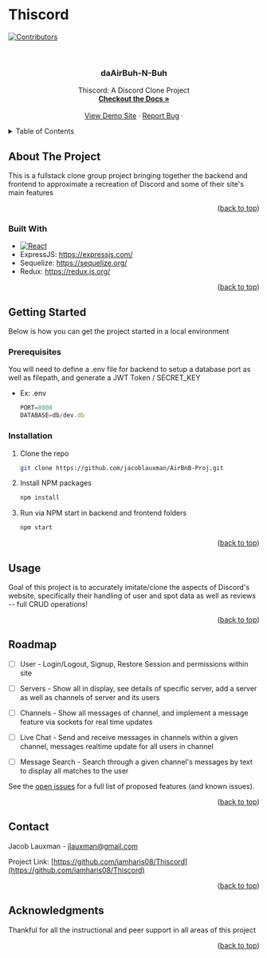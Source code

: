 # Thiscord

<!-- Improved compatibility of back to top link: See: https://github.com/othneildrew/Best-README-Template/pull/73 -->
<a name="readme-top"></a>
<!--
*** Thanks for checking out the Best-README-Template. If you have a suggestion
*** that would make this better, please fork the repo and create a pull request
*** or simply open an issue with the tag "enhancement".
*** Don't forget to give the project a star!
*** Thanks again! Now go create something AMAZING! :D
-->



<!-- PROJECT SHIELDS -->
<!--
*** I'm using markdown "reference style" links for readability.
*** Reference links are enclosed in brackets [ ] instead of parentheses ( ).
*** See the bottom of this document for the declaration of the reference variables
*** for contributors-url, forks-url, etc. This is an optional, concise syntax you may use.
*** https://www.markdownguide.org/basic-syntax/#reference-style-links
-->
[![Contributors][contributors-shield]][contributors-url]
<!-- [![Forks][forks-shield]][forks-url]
[![Stargazers][stars-shield]][stars-url]
[![Issues][issues-shield]][issues-url]
[![MIT License][license-shield]][license-url]
[![LinkedIn][linkedin-shield]][linkedin-url] -->



<!-- PROJECT LOGO -->
<br />
<div align="center">
  <a href="https://github.com/iamharis08/Thiscord">
    <!-- <img src="images/logo.png" alt="Logo" width="80" height="80"> -->
  </a>

<h3 align="center">daAirBuh-N-Buh</h3>

  <p align="center">
    Thiscord: A Discord Clone Project
    <br />
    <a href="https://github.com/iamharis08/Thiscord/wiki"><strong>Checkout the Docs »</strong></a>
    <br />
    <br />
    <a href="https://this-cord.onrender.com/">View Demo Site</a>
    ·
    <a href="https://github.com/iamharis08/Thiscord/issues">Report Bug</a>
    ·
    <!-- <a href="https://github.com/jacoblauxman/AirBnB-Proj/issues">Request Feature</a> -->
  </p>
</div>



<!-- TABLE OF CONTENTS -->
<details>
  <summary>Table of Contents</summary>
  <ol>
    <li>
      <a href="#about-the-project">About The Project</a>
      <ul>
        <li><a href="#built-with">Built With</a></li>
      </ul>
    </li>
    <li>
      <a href="#getting-started">Getting Started</a>
      <ul>
        <li><a href="#prerequisites">Prerequisites</a></li>
        <li><a href="#installation">Installation</a></li>
      </ul>
    </li>
    <li><a href="#usage">Usage</a></li>
    <li><a href="#roadmap">Roadmap</a></li>
    <!-- <li><a href="#contributing">Contributing</a></li> -->
    <!-- <li><a href="#license">License</a></li> -->
    <li><a href="#contact">Contact</a></li>
    <!-- <li><a href="#acknowledgments">Acknowledgments</a></li> -->
  </ol>
</details>



<!-- ABOUT THE PROJECT -->
## About The Project

<!-- [![Product Name Screen Shot][product-screenshot]](https://example.com) -->

This is a fullstack clone group project bringing together the backend and frontend to approximate a recreation of Discord and some of their site's main features


<p align="right">(<a href="#readme-top">back to top</a>)</p>



### Built With

* [![React][React.js]][React-url]
* ExpressJS: https://expressjs.com/
* Sequelize: https://sequelize.org/
* Redux: https://redux.js.org/


<p align="right">(<a href="#readme-top">back to top</a>)</p>



<!-- GETTING STARTED -->
## Getting Started

Below is how you can get the project started in a local environment

### Prerequisites

You will need to define a .env file for backend to setup a database port as well as filepath, and generate a JWT Token / SECRET_KEY
* Ex: .env
  ```js
  PORT=8000
  DATABASE=db/dev.db
  ```

### Installation

1. Clone the repo
   ```sh
   git clone https://github.com/jacoblauxman/AirBnB-Proj.git
   ```
2. Install NPM packages
   ```sh
   npm install
   ```
3. Run via NPM start in backend and frontend folders
   ```sh
   npm start
   ```

<p align="right">(<a href="#readme-top">back to top</a>)</p>



<!-- USAGE EXAMPLES -->
## Usage

Goal of this project is to accurately imitate/clone the aspects of Discord's website, specifically their handling of user and spot data as well as reviews -- full CRUD operations!


<p align="right">(<a href="#readme-top">back to top</a>)</p>



<!-- ROADMAP -->
## Roadmap

- [ ] User - Login/Logout, Signup, Restore Session and permissions within site
- [ ] Servers - Show all in display, see details of specific server, add  a server as well as channels of server and its users
- [ ] Channels - Show all messages of channel, and implement a message feature via sockets for real time updates
- [ ] Live Chat - Send and receive messages in channels within a given channel, messages realtime update for all users in channel
- [ ] Message Search - Search through a given channel's messages by text to display all matches to the user


    <!-- - [ ] Nested Feature -->

See the [open issues](https://github.com/iamharis08/Thiscord/issues) for a full list of proposed features (and known issues).

<p align="right">(<a href="#readme-top">back to top</a>)</p>







<!-- LICENSE -->
<!-- ## License

Distributed under the MIT License. See `LICENSE.txt` for more information.

<p align="right">(<a href="#readme-top">back to top</a>)</p> -->



<!-- CONTACT -->
## Contact
Jacob Lauxman - jlauxman@gmail.com
<!-- Jacob Lauxman - [@twitter_handle](https://twitter.com/twitter_handle) - email@email_client.com -->

Project Link: [https://github.com/iamharis08/Thiscord](https://github.com/iamharis08/Thiscord)

<p align="right">(<a href="#readme-top">back to top</a>)</p>



<!-- ACKNOWLEDGMENTS -->
## Acknowledgments

Thankful for all the instructional and peer support in all areas of this project
<!-- * []()
* []()
* []() -->

<p align="right">(<a href="#readme-top">back to top</a>)</p>



<!-- MARKDOWN LINKS & IMAGES -->
<!-- https://www.markdownguide.org/basic-syntax/#reference-style-links -->
[contributors-shield]: https://img.shields.io/github/contributors/iamharis08/Thiscord.svg?style=for-the-badge
[contributors-url]: https://github.com/iamharis08/Thiscord/graphs/contributors

[React.js]: https://img.shields.io/badge/React-20232A?style=for-the-badge&logo=react&logoColor=61DAFB
[React-url]: https://reactjs.org/
[ExpressJS-url]: https://expressjs.com/
[Sequelize-url]: https://sequelize.org/
